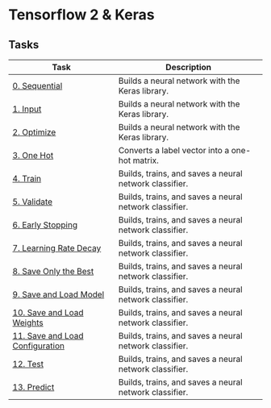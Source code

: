 # Tensorflow 2 & Keras

## Tasks
| Task                                              | Description                                            |
|---------------------------------------------------|--------------------------------------------------------|
| [0. Sequential](./0-sequential.py)                | Builds a neural network with the Keras library.        |
| [1. Input](./1-input.py)                          | Builds a neural network with the Keras library.        |
| [2. Optimize](./2-optimize.py)                    | Builds a neural network with the Keras library.        |
| [3. One Hot](./3-one_hot.py)                      | Converts a label vector into a one-hot matrix.         |
| [4. Train](./4-train.py)                          | Builds, trains, and saves a neural network classifier. |
| [5. Validate](./5-train.py)                       | Builds, trains, and saves a neural network classifier. |
| [6. Early Stopping](./6-train.py)                 | Builds, trains, and saves a neural network classifier. |
| [7. Learning Rate Decay](./7-train.py)            | Builds, trains, and saves a neural network classifier. |
| [8. Save Only the Best](./8-train.py)             | Builds, trains, and saves a neural network classifier. |
| [9. Save and Load Model](./9-model.py)            | Builds, trains, and saves a neural network classifier. |
| [10. Save and Load Weights](./10-weights.py)      | Builds, trains, and saves a neural network classifier. |
| [11. Save and Load Configuration](./11-config.py) | Builds, trains, and saves a neural network classifier. |
| [12. Test](./12-test.py)                          | Builds, trains, and saves a neural network classifier. |
| [13. Predict](./13-predict.py)                    | Builds, trains, and saves a neural network classifier. |
